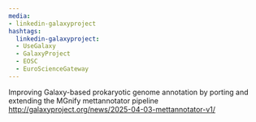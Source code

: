 ```yaml
---
media:
- linkedin-galaxyproject
hashtags:
  linkedin-galaxyproject:
  - UseGalaxy
  - GalaxyProject
  - EOSC
  - EuroScienceGateway
---
```

Improving Galaxy-based prokaryotic genome annotation by porting and extending the MGnify mettannotator pipeline
http://galaxyproject.org/news/2025-04-03-mettannotator-v1/